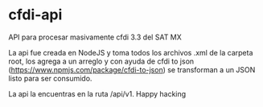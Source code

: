 # cfdi-api
API para procesar masivamente cfdi 3.3 del SAT MX 

La api fue creada en NodeJS y toma todos los archivos .xml de la carpeta root, los agrega a un arreglo y con ayuda de cfdi to json (https://www.npmjs.com/package/cfdi-to-json) se transforman a un JSON listo para ser consumido.

La api la encuentras en la ruta /api/v1.
Happy hacking 
